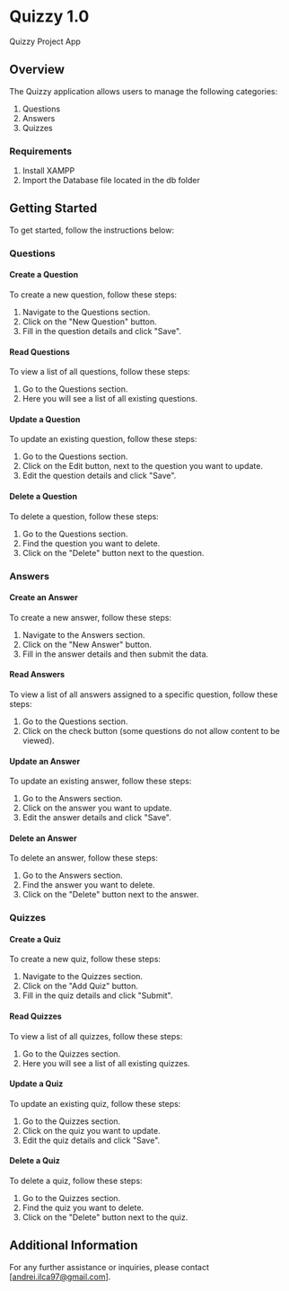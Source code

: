 # Quizzy 1.0
Quizzy Project App

## Overview
The Quizzy application allows users to manage the following categories:

1. Questions
2. Answers
3. Quizzes

### Requirements
 1. Install XAMPP
 2. Import the Database file located in the db folder 

## Getting Started

To get started, follow the instructions below:

### Questions

#### Create a Question

To create a new question, follow these steps:

1. Navigate to the Questions section.
2. Click on the "New Question" button.
3. Fill in the question details and click "Save".

#### Read Questions

To view a list of all questions, follow these steps:

1. Go to the Questions section.
2. Here you will see a list of all existing questions.

#### Update a Question

To update an existing question, follow these steps:

1. Go to the Questions section.
2. Click on the Edit button, next to the question you want to update.
3. Edit the question details and click "Save".

#### Delete a Question

To delete a question, follow these steps:

1. Go to the Questions section.
2. Find the question you want to delete.
3. Click on the "Delete" button next to the question.

### Answers

#### Create an Answer

To create a new answer, follow these steps:

1. Navigate to the Answers section.
2. Click on the "New Answer" button.
3. Fill in the answer details and then submit the data.

#### Read Answers

To view a list of all answers assigned to a specific question, follow these steps:

1. Go to the Questions section.
2. Click on the check button (some questions do not allow content to be viewed).

#### Update an Answer

To update an existing answer, follow these steps:

1. Go to the Answers section.
2. Click on the answer you want to update.
3. Edit the answer details and click "Save".

#### Delete an Answer

To delete an answer, follow these steps:

1. Go to the Answers section.
2. Find the answer you want to delete.
3. Click on the "Delete" button next to the answer.

### Quizzes

#### Create a Quiz

To create a new quiz, follow these steps:

1. Navigate to the Quizzes section.
2. Click on the "Add Quiz" button.
3. Fill in the quiz details and click "Submit".

#### Read Quizzes

To view a list of all quizzes, follow these steps:

1. Go to the Quizzes section.
2. Here you will see a list of all existing quizzes.

#### Update a Quiz

To update an existing quiz, follow these steps:

1. Go to the Quizzes section.
2. Click on the quiz you want to update.
3. Edit the quiz details and click "Save".

#### Delete a Quiz

To delete a quiz, follow these steps:

1. Go to the Quizzes section.
2. Find the quiz you want to delete.
3. Click on the "Delete" button next to the quiz.

## Additional Information

For any further assistance or inquiries, please contact [andrei.ilca97@gmail.com].

